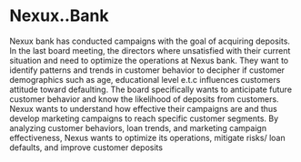 # Nexux..Bank
Nexux bank has conducted campaigns with the goal of acquiring deposits.
In the last board meeting, the directors where unsatisfied with their current situation and
need to optimize the operations at Nexus bank.
They want to identify patterns and trends in customer behavior to decipher if
customer demographics such as age, educational level e.t.c influences customers attitude
toward defaulting. The board specifically wants to anticipate future customer behavior
and know the likelihood of deposits from customers.
Nexux wants to understand how effective their campaigns are and thus
develop marketing campaigns to reach specific customer segments. By analyzing
customer behaviors, loan trends, and marketing campaign effectiveness, Nexus wants to
optimize its operations, mitigate risks/ loan defaults, and improve customer deposits
